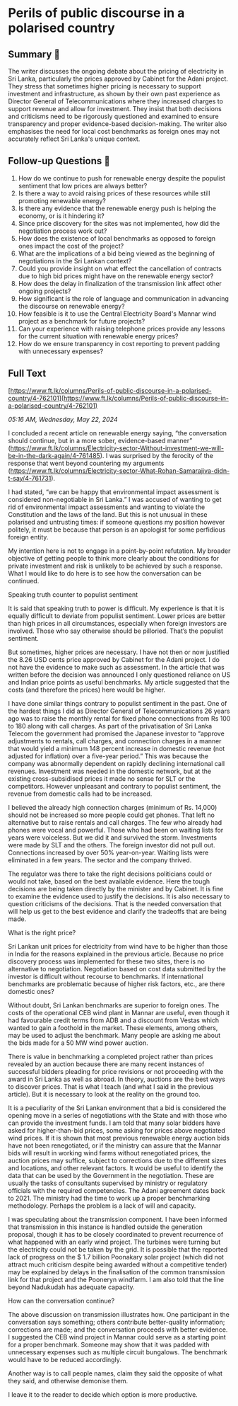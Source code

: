 # Perils of public discourse in a polarised country

## Summary 🤖

The writer discusses the ongoing debate about the pricing of electricity in Sri Lanka, particularly the prices approved by Cabinet for the Adani project. They stress that sometimes higher pricing is necessary to support investment and infrastructure, as shown by their own past experience as Director General of Telecommunications where they increased charges to support revenue and allow for investment. They insist that both decisions and criticisms need to be rigorously questioned and examined to ensure transparency and proper evidence-based decision-making. The writer also emphasises the need for local cost benchmarks as foreign ones may not accurately reflect Sri Lanka's unique context.

## Follow-up Questions 🤖

1. How do we continue to push for renewable energy despite the populist sentiment that low prices are always better?
2. Is there a way to avoid raising prices of these resources while still promoting renewable energy?
3. Is there any evidence that the renewable energy push is helping the economy, or is it hindering it?
4. Since price discovery for the sites was not implemented, how did the negotiation process work out? 
5. How does the existence of local benchmarks as opposed to foreign ones impact the cost of the project? 
6. What are the implications of a bid being viewed as the beginning of negotiations in the Sri Lankan context?
7. Could you provide insight on what effect the cancellation of contracts due to high bid prices might have on the renewable energy sector?
8. How does the delay in finalization of the transmission link affect other ongoing projects?
9. How significant is the role of language and communication in advancing the discourse on renewable energy?
10. How feasible is it to use the Central Electricity Board's Mannar wind project as a benchmark for future projects?
11. Can your experience with raising telephone prices provide any lessons for the current situation with renewable energy prices?
12. How do we ensure transparency in cost reporting to prevent padding with unnecessary expenses?

## Full Text

[https://www.ft.lk/columns/Perils-of-public-discourse-in-a-polarised-country/4-762101](https://www.ft.lk/columns/Perils-of-public-discourse-in-a-polarised-country/4-762101)

*05:16 AM, Wednesday, May 22, 2024*

I concluded a recent article on renewable energy saying, “the conversation should continue, but in a more sober, evidence-based manner” (https://www.ft.lk/columns/Electricity-sector-Without-investment-we-will-be-in-the-dark-again/4-761485). I was surprised by the ferocity of the response that went beyond countering my arguments (https://www.ft.lk/columns/Electricity-sector-What-Rohan-Samarajiva-didn-t-say/4-761731).

I had stated, “we can be happy that environmental impact assessment is considered non-negotiable in Sri Lanka.” I was accused of wanting to get rid of environmental impact assessments and wanting to violate the Constitution and the laws of the land. But this is not unusual in these polarised and untrusting times: if someone questions my position however politely, it must be because that person is an apologist for some perfidious foreign entity.

My intention here is not to engage in a point-by-point refutation. My broader objective of getting people to think more clearly about the conditions for private investment and risk is unlikely to be achieved by such a response. What I would like to do here is to see how the conversation can be continued.

Speaking truth counter to populist sentiment

It is said that speaking truth to power is difficult. My experience is that it is equally difficult to deviate from populist sentiment. Lower prices are better than high prices in all circumstances, especially when foreign investors are involved. Those who say otherwise should be pilloried. That’s the populist sentiment.

But sometimes, higher prices are necessary. I have not then or now justified the 8.26 USD cents price approved by Cabinet for the Adani project. I do not have the evidence to make such as assessment. In the article that was written before the decision was announced I only questioned reliance on US and Indian price points as useful benchmarks. My article suggested that the costs (and therefore the prices) here would be higher.

I have done similar things contrary to populist sentiment in the past. One of the hardest things I did as Director General of Telecommunications 26 years ago was to raise the monthly rental for fixed phone connections from Rs 100 to 180 along with call charges. As part of the privatisation of Sri Lanka Telecom the government had promised the Japanese investor to “approve adjustments to rentals, call charges, and connection charges in a manner that would yield a minimum 148 percent increase in domestic revenue (not adjusted for inflation) over a five-year period.” This was because the company was abnormally dependent on rapidly declining international call revenues. Investment was needed in the domestic network, but at the existing cross-subsidised prices it made no sense for SLT or the competitors. However unpleasant and contrary to populist sentiment, the revenue from domestic calls had to be increased.

I believed the already high connection charges (minimum of Rs. 14,000) should not be increased so more people could get phones. That left no alternative but to raise rentals and call charges. The few who already had phones were vocal and powerful. Those who had been on waiting lists for years were voiceless. But we did it and survived the storm. Investments were made by SLT and the others. The foreign investor did not pull out. Connections increased by over 50% year-on-year. Waiting lists were eliminated in a few years. The sector and the company thrived.

The regulator was there to take the right decisions politicians could or would not take, based on the best available evidence. Here the tough decisions are being taken directly by the minister and by Cabinet. It is fine to examine the evidence used to justify the decisions. It is also necessary to question criticisms of the decisions. That is the needed conversation that will help us get to the best evidence and clarify the tradeoffs that are being made.

What is the right price?

Sri Lankan unit prices for electricity from wind have to be higher than those in India for the reasons explained in the previous article. Because no price discovery process was implemented for these two sites, there is no alternative to negotiation. Negotiation based on cost data submitted by the investor is difficult without recourse to benchmarks. If international benchmarks are problematic because of higher risk factors, etc., are there domestic ones?

Without doubt, Sri Lankan benchmarks are superior to foreign ones. The costs of the operational CEB wind plant in Mannar are useful, even though it had favourable credit terms from ADB and a discount from Vestas which wanted to gain a foothold in the market. These elements, among others, may be used to adjust the benchmark. Many people are asking me about the bids made for a 50 MW wind power auction.

There is value in benchmarking a completed project rather than prices revealed by an auction because there are many recent instances of successful bidders pleading for price revisions or not proceeding with the award in Sri Lanka as well as abroad. In theory, auctions are the best ways to discover prices. That is what I teach (and what I said in the previous article). But it is necessary to look at the reality on the ground too.

It is a peculiarity of the Sri Lankan environment that a bid is considered the opening move in a series of negotiations with the State and with those who can provide the investment funds. I am told that many solar bidders have asked for higher-than-bid prices, some asking for prices above negotiated wind prices. If it is shown that most previous renewable energy auction bids have not been renegotiated, or if the ministry can assure that the Mannar bids will result in working wind farms without renegotiated prices, the auction prices may suffice, subject to corrections due to the different sizes and locations, and other relevant factors. It would be useful to identify the data that can be used by the Government in the negotiation. These are usually the tasks of consultants supervised by ministry or regulatory officials with the required competencies. The Adani agreement dates back to 2021. The ministry had the time to work up a proper benchmarking methodology. Perhaps the problem is a lack of will and capacity.

I was speculating about the transmission component. I have been informed that transmission in this instance is handled outside the generation proposal, though it has to be closely coordinated to prevent recurrence of what happened with an early wind project. The turbines were turning but the electricity could not be taken by the grid. It is possible that the reported lack of progress on the $ 1.7 billion Poonakary solar project (which did not attract much criticism despite being awarded without a competitive tender) may be explained by delays in the finalisation of the common transmission link for that project and the Pooneryn windfarm. I am also told that the line beyond Nadukudah has adequate capacity.

How can the conversation continue?

The above discussion on transmission illustrates how. One participant in the conversation says something; others contribute better-quality information; corrections are made; and the conversation proceeds with better evidence. I suggested the CEB wind project in Mannar could serve as a starting point for a proper benchmark. Someone may show that it was padded with unnecessary expenses such as multiple circuit bungalows. The benchmark would have to be reduced accordingly.

Another way is to call people names, claim they said the opposite of what they said, and otherwise demonise them.

I leave it to the reader to decide which option is more productive.

